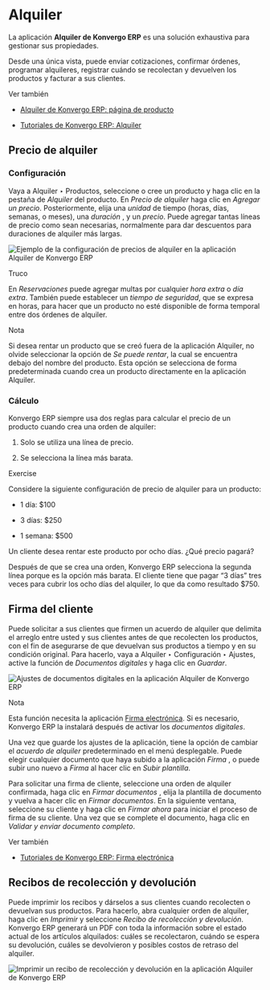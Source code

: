 # Alquiler

La aplicación **Alquiler de Konvergo ERP** es una solución exhaustiva para gestionar
sus propiedades.

Desde una única vista, puede enviar cotizaciones, confirmar órdenes, programar
alquileres, registrar cuándo se recolectan y devuelven los productos y
facturar a sus clientes.

<div class="alert alert-secondary">
<p class="alert-title">
Ver también</p><ul>
<li><p><a href="https://www.odoo.com/app/rental">Alquiler de Konvergo ERP: página de producto</a></p></li>
<li><p><a href="https://www.odoo.com/slides/rental-48">Tutoriales de Konvergo ERP: Alquiler</a></p></li>
</ul>
</div>

## Precio de alquiler

### Configuración

Vaya a Alquiler ‣ Productos, seleccione o cree un producto y haga clic en la
pestaña de _Alquiler_ del producto. En _Precio de alquiler_ haga clic en
_Agregar un precio_. Posteriormente, elija una _unidad_ de tiempo (horas,
días, semanas, o meses), una _duración_ , y un _precio_. Puede agregar tantas
líneas de precio como sean necesarias, normalmente para dar descuentos para
duraciones de alquiler más largas.

![Ejemplo de la configuración de precios de alquiler en la aplicación Alquiler
de Konvergo ERP](../../_images/rental-pricing-example.png) <div class="alert alert-info">
<p class="alert-title">
Truco</p><p>En <em>Reservaciones</em> puede agregar multas por cualquier <em>hora extra</em> o <em>día extra</em>. También puede establecer un <em>tiempo de seguridad</em>, que se expresa en horas, para hacer que un producto no esté disponible de forma temporal entre dos órdenes de alquiler.</p>
</div>
<div class="alert alert-primary">
<p class="alert-title">
Nota</p><p>Si desea rentar un producto que se creó fuera de la aplicación Alquiler, no olvide seleccionar la opción de <em>Se puede rentar</em>, la cual se encuentra debajo del nombre del producto. Esta opción se selecciona de forma predeterminada cuando crea un producto directamente en la aplicación Alquiler.</p>
</div>

### Cálculo

Konvergo ERP siempre usa dos reglas para calcular el precio de un producto cuando crea
una orden de alquiler:

  1. Solo se utiliza una línea de precio.

  2. Se selecciona la línea más barata.

<div class="alert alert-dark">
<p class="alert-title">
Exercise</p><p>Considere la siguiente configuración de precio de alquiler para un producto:</p>
<ul>
<li><p>1 día: $100</p></li>
<li><p>3 días: $250</p></li>
<li><p>1 semana: $500</p></li>
</ul>
<p>Un cliente desea rentar este producto por ocho días. ¿Qué precio pagará?</p>
<p>Después de que se crea una orden, Konvergo ERP selecciona la segunda línea porque es la opción más barata. El cliente tiene que pagar “3 días” tres veces para cubrir los ocho días del alquiler, lo que da como resultado $750.</p>
</div>

## Firma del cliente

Puede solicitar a sus clientes que firmen un acuerdo de alquiler que delimita
el arreglo entre usted y sus clientes antes de que recolecten los productos,
con el fin de asegurarse de que devuelvan sus productos a tiempo y en su
condición original. Para hacerlo, vaya a Alquiler ‣ Configuración ‣ Ajustes,
active la función de _Documentos digitales_ y haga clic en _Guardar_.

![Ajustes de documentos digitales en la aplicación Alquiler de
Konvergo ERP](../../_images/digital-documents-settings.png) <div class="alert alert-primary">
<p class="alert-title">
Nota</p><p>Esta función necesita la aplicación <a href="../productivity/sign">Firma electrónica</a>. Si es necesario, Konvergo ERP la instalará después de activar los <em>documentos digitales</em>.</p>
</div>

Una vez que guarde los ajustes de la aplicación, tiene la opción de cambiar el
_acuerdo de alquiler_ predeterminado en el menú desplegable. Puede elegir
cualquier documento que haya subido a la aplicación _Firma_ , o puede subir
uno nuevo a _Firma_ al hacer clic en _Subir plantilla_.

Para solicitar una firma de cliente, seleccione una orden de alquiler
confirmada, haga clic en _Firmar documentos_ , elija la plantilla de documento
y vuelva a hacer clic en _Firmar documentos_. En la siguiente ventana,
seleccione su cliente y haga clic en _Firmar ahora_ para iniciar el proceso de
firma de su cliente. Una vez que se complete el documento, haga clic en
_Validar y enviar documento completo_.

<div class="alert alert-secondary">
<p class="alert-title">
Ver también</p><ul>
<li><p><a href="https://www.odoo.com/slides/sign-61">Tutoriales de Konvergo ERP: Firma electrónica</a></p></li>
</ul>
</div>

## Recibos de recolección y devolución

Puede imprimir los recibos y dárselos a sus clientes cuando recolecten o
devuelvan sus productos. Para hacerlo, abra cualquier orden de alquiler, haga
clic en _Imprimir_ y seleccione _Recibo de recolección y devolución_. Konvergo ERP
generará un PDF con toda la información sobre el estado actual de los
artículos alquilados: cuáles se recolectaron, cuándo se espera su devolución,
cuáles se devolvieron y posibles costos de retraso del alquiler.

![Imprimir un recibo de recolección y devolución en la aplicación Alquiler de
Konvergo ERP](../../_images/print-receipt1.png)

